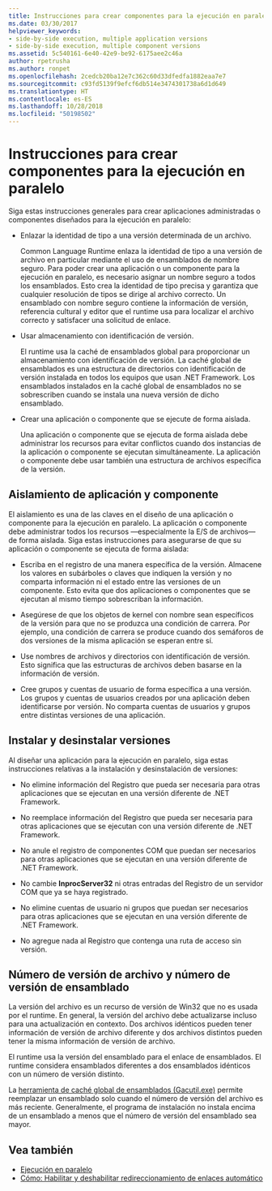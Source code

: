 ```yaml
---
title: Instrucciones para crear componentes para la ejecución en paralelo
ms.date: 03/30/2017
helpviewer_keywords:
- side-by-side execution, multiple application versions
- side-by-side execution, multiple component versions
ms.assetid: 5c540161-6e40-42e9-be92-6175aee2c46a
author: rpetrusha
ms.author: ronpet
ms.openlocfilehash: 2cedcb20ba12e7c362c60d33dfedfa1882eaa7e7
ms.sourcegitcommit: c93fd5139f9efcf6db514e3474301738a6d1d649
ms.translationtype: HT
ms.contentlocale: es-ES
ms.lasthandoff: 10/28/2018
ms.locfileid: "50198502"
---
```

# <a name="guidelines-for-creating-components-for-side-by-side-execution"></a>Instrucciones para crear componentes para la ejecución en paralelo
Siga estas instrucciones generales para crear aplicaciones administradas o componentes diseñados para la ejecución en paralelo:  
  
-   Enlazar la identidad de tipo a una versión determinada de un archivo.  
  
     Common Language Runtime enlaza la identidad de tipo a una versión de archivo en particular mediante el uso de ensamblados de nombre seguro. Para poder crear una aplicación o un componente para la ejecución en paralelo, es necesario asignar un nombre seguro a todos los ensamblados. Esto crea la identidad de tipo precisa y garantiza que cualquier resolución de tipos se dirige al archivo correcto. Un ensamblado con nombre seguro contiene la información de versión, referencia cultural y editor que el runtime usa para localizar el archivo correcto y satisfacer una solicitud de enlace.  
  
-   Usar almacenamiento con identificación de versión.  
  
     El runtime usa la caché de ensamblados global para proporcionar un almacenamiento con identificación de versión. La caché global de ensamblados es una estructura de directorios con identificación de versión instalada en todos los equipos que usan .NET Framework. Los ensamblados instalados en la caché global de ensamblados no se sobrescriben cuando se instala una nueva versión de dicho ensamblado.  
  
-   Crear una aplicación o componente que se ejecute de forma aislada.  
  
     Una aplicación o componente que se ejecuta de forma aislada debe administrar los recursos para evitar conflictos cuando dos instancias de la aplicación o componente se ejecutan simultáneamente. La aplicación o componente debe usar también una estructura de archivos específica de la versión.  
  
## <a name="application-and-component-isolation"></a>Aislamiento de aplicación y componente  
 El aislamiento es una de las claves en el diseño de una aplicación o componente para la ejecución en paralelo. La aplicación o componente debe administrar todos los recursos —especialmente la E/S de archivos— de forma aislada. Siga estas instrucciones para asegurarse de que su aplicación o componente se ejecuta de forma aislada:  
  
-   Escriba en el registro de una manera específica de la versión. Almacene los valores en subárboles o claves que indiquen la versión y no comparta información ni el estado entre las versiones de un componente. Esto evita que dos aplicaciones o componentes que se ejecutan al mismo tiempo sobrescriban la información.  
  
-   Asegúrese de que los objetos de kernel con nombre sean específicos de la versión para que no se produzca una condición de carrera. Por ejemplo, una condición de carrera se produce cuando dos semáforos de dos versiones de la misma aplicación se esperan entre sí.  
  
-   Use nombres de archivos y directorios con identificación de versión. Esto significa que las estructuras de archivos deben basarse en la información de versión.  
  
-   Cree grupos y cuentas de usuario de forma específica a una versión. Los grupos y cuentas de usuarios creados por una aplicación deben identificarse por versión. No comparta cuentas de usuarios y grupos entre distintas versiones de una aplicación.  
  
## <a name="installing-and-uninstalling-versions"></a>Instalar y desinstalar versiones  
 Al diseñar una aplicación para la ejecución en paralelo, siga estas instrucciones relativas a la instalación y desinstalación de versiones:  
  
-   No elimine información del Registro que pueda ser necesaria para otras aplicaciones que se ejecutan en una versión diferente de .NET Framework.  
  
-   No reemplace información del Registro que pueda ser necesaria para otras aplicaciones que se ejecutan con una versión diferente de .NET Framework.  
  
-   No anule el registro de componentes COM que puedan ser necesarios para otras aplicaciones que se ejecutan en una versión diferente de .NET Framework.  
  
-   No cambie **InprocServer32** ni otras entradas del Registro de un servidor COM que ya se haya registrado.  
  
-   No elimine cuentas de usuario ni grupos que puedan ser necesarios para otras aplicaciones que se ejecutan en una versión diferente de .NET Framework.  
  
-   No agregue nada al Registro que contenga una ruta de acceso sin versión.  
  
## <a name="file-version-number-and-assembly-version-number"></a>Número de versión de archivo y número de versión de ensamblado  
 La versión del archivo es un recurso de versión de Win32 que no es usada por el runtime. En general, la versión del archivo debe actualizarse incluso para una actualización en contexto. Dos archivos idénticos pueden tener información de versión de archivo diferente y dos archivos distintos pueden tener la misma información de versión de archivo.  
  
 El runtime usa la versión del ensamblado para el enlace de ensamblados. El runtime considera ensamblados diferentes a dos ensamblados idénticos con un número de versión distinto.  
  
 La [herramienta de caché global de ensamblados (Gacutil.exe)](../../../docs/framework/tools/gacutil-exe-gac-tool.md) permite reemplazar un ensamblado solo cuando el número de versión del archivo es más reciente. Generalmente, el programa de instalación no instala encima de un ensamblado a menos que el número de versión del ensamblado sea mayor.  
  
## <a name="see-also"></a>Vea también  
- [Ejecución en paralelo](../../../docs/framework/deployment/side-by-side-execution.md)  
- [Cómo: Habilitar y deshabilitar redireccionamiento de enlaces automático](../../../docs/framework/configure-apps/how-to-enable-and-disable-automatic-binding-redirection.md)
